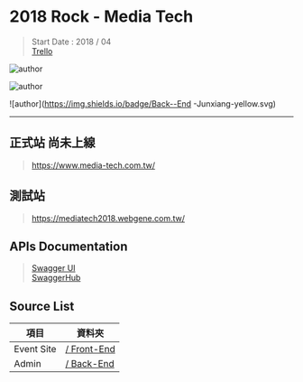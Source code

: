 # 2018 Rock - Media Tech

> Start Date :  2018 / 04  
> <a href="https://trello.com/c/luAjaswk/285-%E6%BB%BE%E7%9F%B32018-media-tech-%E5%A0%B1%E5%90%8D%E6%B4%BB%E5%8B%95%E7%B6%B2%E7%AB%99" target="_blank">Trello</a>

![author](https://img.shields.io/badge/Technical%20Director-Sanzok-blue.svg)   

![author](https://img.shields.io/badge/Front--End-Shirlin-green.svg)   

![author](https://img.shields.io/badge/Back--End -Junxiang-yellow.svg)   
___

## 正式站 尚未上線
> <a href="https://www.media-tech.com.tw/" target="_blank">https://www.media-tech.com.tw/</a>

## 測試站 
> <a href="https://mediatech2018.webgene.com.tw/" target="_blank">https://mediatech2018.webgene.com.tw/</a>

## APIs Documentation 
> <a href="http://petstore.swagger.io/?url=http://swagger.webgene.com.tw/SwaggerData/2018-Rock-MediaTech.json" target="_blank">Swagger UI</a>  
> <a href="https://app.swaggerhub.com/apis/junxiang/2018-Rock-MediaTech/1.0.0" target="_blank">SwaggerHub</a>  
## Source List

項目                                | 資料夾
------------------------------------|-----------
Event Site                   		| [/ Front-End]()
Admin                   		    | [/ Back-End]()